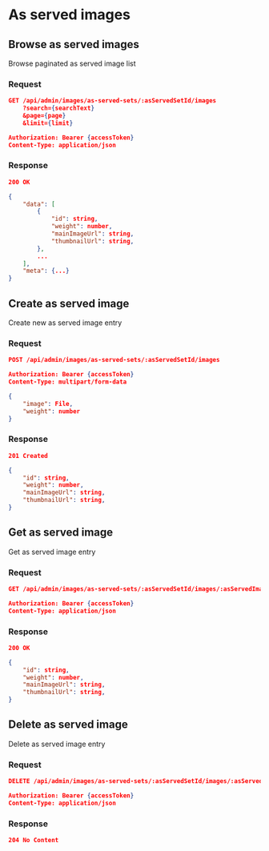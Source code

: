 # As served images

## Browse as served images

Browse paginated as served image list

### Request

```json
GET /api/admin/images/as-served-sets/:asServedSetId/images
    ?search={searchText}
    &page={page}
    &limit={limit}

Authorization: Bearer {accessToken}
Content-Type: application/json
```

### Response

```json
200 OK

{
    "data": [
        {
            "id": string,
            "weight": number,
            "mainImageUrl": string,
            "thumbnailUrl": string,
        },
        ...
    ],
    "meta": {...}
}
```

## Create as served image

Create new as served image entry

### Request

```json
POST /api/admin/images/as-served-sets/:asServedSetId/images

Authorization: Bearer {accessToken}
Content-Type: multipart/form-data

{
    "image": File,
    "weight": number
}
```

### Response

```json
201 Created

{
    "id": string,
    "weight": number,
    "mainImageUrl": string,
    "thumbnailUrl": string,
}
```

## Get as served image

Get as served image entry

### Request

```json
GET /api/admin/images/as-served-sets/:asServedSetId/images/:asServedImageId

Authorization: Bearer {accessToken}
Content-Type: application/json
```

### Response

```json
200 OK

{
    "id": string,
    "weight": number,
    "mainImageUrl": string,
    "thumbnailUrl": string,
}
```

## Delete as served image

Delete as served image entry

### Request

```json
DELETE /api/admin/images/as-served-sets/:asServedSetId/images/:asServedImageId

Authorization: Bearer {accessToken}
Content-Type: application/json
```

### Response

```json
204 No Content
```
